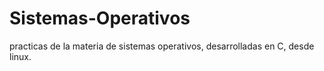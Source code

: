 # Sistemas-Operativos
practicas de la materia de sistemas operativos, desarrolladas en C, desde linux.
